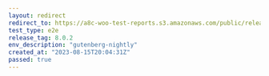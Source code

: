 ```yaml
---
layout: redirect
redirect_to: https://a8c-woo-test-reports.s3.amazonaws.com/public/release/8.0.2/gutenberg-nightly/e2e/index.html
test_type: e2e
release_tag: 8.0.2
env_description: "gutenberg-nightly"
created_at: "2023-08-15T20:04:31Z"
passed: true
---
```

